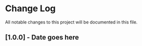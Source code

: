 # Change Log

All notable changes to this project will be documented in this file.

## [1.0.0] - Date goes here
